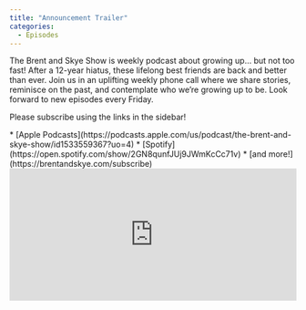 ```yaml
---
title: "Announcement Trailer"
categories:
  - Episodes
---
```


The Brent and Skye Show is weekly podcast about growing up… but not too fast! After a 12-year hiatus, these lifelong best friends are back and better than ever. Join us in an uplifting weekly phone call where we share stories, reminisce on the past, and contemplate who we’re growing up to be. Look forward to new episodes every Friday.

Please subscribe using the links in the sidebar!

<div class="social-icons subscribe-page" markdown="1">
* [<i class="fas fa-fw fa-podcast"></i>Apple Podcasts](https://podcasts.apple.com/us/podcast/the-brent-and-skye-show/id1533559367?uo=4)
* [<i class="fab fa-fw fa-spotify"></i>Spotify](https://open.spotify.com/show/2GN8qunfJUj9JWmKcCc71v)
* [<i class="fas fa-fw fa-ellipsis-v"></i>and more!](https://brentandskye.com/subscribe)
</div>

<iframe src="https://open.spotify.com/embed-podcast/episode/5APfBImbqucCMhQ72etE5S" width="100%" height="232" frameborder="0" allowtransparency="true" allow="encrypted-media"></iframe>
